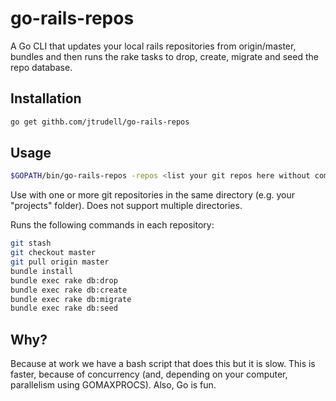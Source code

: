 # go-rails-repos
A Go CLI that updates your local rails repositories from origin/master, bundles and then runs the rake tasks to drop, create, migrate and seed the repo database.

## Installation
```bash
go get githb.com/jtrudell/go-rails-repos
```

## Usage
```bash
$GOPATH/bin/go-rails-repos -repos <list your git repos here without commas>
```

Use with one or more git repositories in the same directory (e.g. your "projects" folder). Does not support multiple directories.

Runs the following commands in each repository:

```bash
git stash
git checkout master
git pull origin master
bundle install
bundle exec rake db:drop
bundle exec rake db:create
bundle exec rake db:migrate
bundle exec rake db:seed
```

## Why?
Because at work we have a bash script that does this but it is slow. This is faster, because of concurrency (and, depending on your computer, parallelism using GOMAXPROCS). Also, Go is fun.
